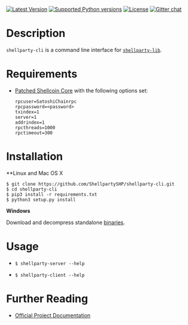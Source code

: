 [![Latest Version](https://pypip.in/version/shellparty-cli/badge.svg)](https://pypi.python.org/pypi/shellparty-cli/)
[![Supported Python versions](https://pypip.in/py_versions/shellparty-cli/badge.svg)](https://pypi.python.org/pypi/shellparty-cli/)
[![License](https://pypip.in/license/shellparty-cli/badge.svg)](https://pypi.python.org/pypi/shellparty-cli/)
[![Gitter chat](https://badges.gitter.im/gitterHQ/gitter.png)](https://gitter.im/ShellpartySHP/General)


# Description

`shellparty-cli` is a command line interface for [`shellparty-lib`](https://github.com/ShellpartySHP/shellpartyd).


# Requirements

* [Patched Shellcoin Core](https://github.com/shelldrak/SatoshiChain/releases) with the following options set:

	```
	rpcuser=SatoshiChainrpc
	rpcpassword=<password>
	txindex=1
	server=1
	addrindex=1
	rpcthreads=1000
	rpctimeout=300
	```

# Installation

**Linux and Mac OS X

```
$ git clone https://github.com/ShellpartySHP/shellparty-cli.git
$ cd shellparty-cli
$ pip3 install -r requirements.txt
$ python3 setup.py install
```

**Windows**

Download and decompress standalone [binaries](https://github.com/ShellpartySHP/shellparty-cli/releases).

# Usage

* `$ shellparty-server --help`

* `$ shellparty-client --help`


# Further Reading

* [Official Project Documentation](http://shellparty.io/docs/)
